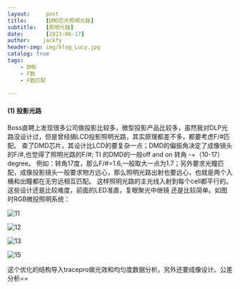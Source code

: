```yaml
---
layout:     post
title:      [DMD芯片照明光路]
subtitle:   [照明光路]
date:       [2023-06-17]
author:    jackfy
header-img: img/blog_Lucy.jpg
catalog: true
tags:
    - DMD
    - F数
    - F数匹配
    
---
```

#### (1) 投影光路

   Boss直聘上发现很多公司做投影比较多，微型投影产品比较多，虽然我对DLP光路没设计过，但是曾经搞LCD投影照明光路，其实原理都差不多，都要考虑F/#匹配。
查了DMD芯片，其设计比LCD的要复杂一点；DMD的偏振角决定了成像镜头的F/#,也觉得了照明光路的F/#; TI 的DMD的一般off and on 转角 -+（10-17）degree。
例如：转角17度，那么F/#=1.6,一般取大一点为1.7；另外要求光瞳匹配，成像投影镜头一般要求物方远心，那么照明光路出射也要远心，也就是两个入桶和出瞳都在无穷远相互匹配。
这样照明光路的主光线入射到每个cell都平行的。这些设计还是比较难度，前面的LED准直，复眼聚光中继镜 还是比较简单。如图时RGB微投照明系统：

  ![11](https://github.com/Opticscloudend/opticscloudend.github.io/assets/131378528/e1541112-f2dc-4d25-9cb4-574afbb8f02d)


  ![12](https://github.com/Opticscloudend/opticscloudend.github.io/assets/131378528/d24915b5-dc89-493e-ac97-9c849061a42c)

  ![13](https://github.com/Opticscloudend/opticscloudend.github.io/assets/131378528/df29f5b2-b961-4d1a-89fe-249e91611fe2)


![15](https://github.com/Opticscloudend/opticscloudend.github.io/assets/131378528/e21e7baa-64a2-4786-ba23-faeafaaf6a3d)


这个优化的结构导入tracepro做光效和均匀度数据分析。另外还要成像设计。公差分析==


     

